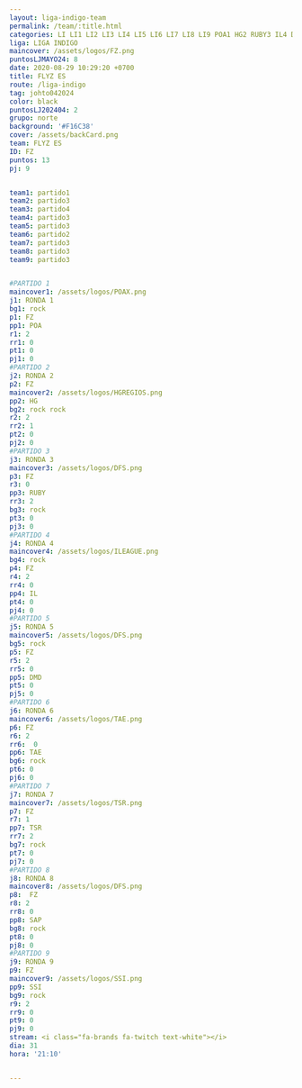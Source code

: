 ```yaml
---
layout: liga-indigo-team
permalink: /team/:title.html
categories: LI LI1 LI2 LI3 LI4 LI5 LI6 LI7 LI8 LI9 POA1 HG2 RUBY3 IL4 DMD5 TAE6 TSR7 SAP8 SSI9 team CXF
liga: LIGA INDIGO
maincover: /assets/logos/FZ.png
puntosLJMAYO24: 8
date: 2020-08-29 10:29:20 +0700
title: FLYZ ES
route: /liga-indigo
tag: johto042024
color: black
puntosLJ202404: 2
grupo: norte
background: '#F16C38'
cover: /assets/backCard.png
team: FLYZ ES
ID: FZ
puntos: 13
pj: 9


team1: partido1
team2: partido3
team3: partido4
team4: partido3
team5: partido3
team6: partido2
team7: partido3
team8: partido3
team9: partido3


#PARTIDO 1
maincover1: /assets/logos/POAX.png
j1: RONDA 1
bg1: rock
p1: FZ
pp1: POA
r1: 2
rr1: 0
pt1: 0
pj1: 0
#PARTIDO 2
j2: RONDA 2
p2: FZ
maincover2: /assets/logos/HGREGIOS.png
pp2: HG
bg2: rock rock
r2: 2
rr2: 1
pt2: 0
pj2: 0
#PARTIDO 3
j3: RONDA 3
maincover3: /assets/logos/DFS.png
p3: FZ
r3: 0
pp3: RUBY
rr3: 2
bg3: rock
pt3: 0
pj3: 0
#PARTIDO 4
j4: RONDA 4
maincover4: /assets/logos/ILEAGUE.png
bg4: rock 
p4: FZ
r4: 2
rr4: 0
pp4: IL
pt4: 0
pj4: 0
#PARTIDO 5
j5: RONDA 5
maincover5: /assets/logos/DFS.png
bg5: rock 
p5: FZ
r5: 2
rr5: 0
pp5: DMD
pt5: 0
pj5: 0
#PARTIDO 6
j6: RONDA 6
maincover6: /assets/logos/TAE.png
p6: FZ
r6: 2
rr6:  0
pp6: TAE
bg6: rock
pt6: 0
pj6: 0
#PARTIDO 7
j7: RONDA 7
maincover7: /assets/logos/TSR.png
p7: FZ
r7: 1
pp7: TSR
rr7: 2
bg7: rock 
pt7: 0
pj7: 0
#PARTIDO 8
j8: RONDA 8
maincover8: /assets/logos/DFS.png
p8:  FZ
r8: 2
rr8: 0
pp8: SAP
bg8: rock 
pt8: 0
pj8: 0
#PARTIDO 9
j9: RONDA 9
p9: FZ
maincover9: /assets/logos/SSI.png
pp9: SSI
bg9: rock
r9: 2
rr9: 0
pt9: 0
pj9: 0
stream: <i class="fa-brands fa-twitch text-white"></i>
dia: 31
hora: '21:10'


---
```




